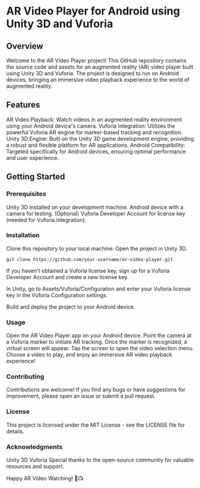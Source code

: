 # AR Video Player for Android using Unity 3D and Vuforia

## Overview
Welcome to the AR Video Player project! This GitHub repository contains the source code and assets for an augmented reality (AR) video player built using Unity 3D and Vuforia. The project is designed to run on Android devices, bringing an immersive video playback experience to the world of augmented reality.

## Features
AR Video Playback: Watch videos in an augmented reality environment using your Android device's camera.
Vuforia Integration: Utilizes the powerful Vuforia AR engine for marker-based tracking and recognition.
Unity 3D Engine: Built on the Unity 3D game development engine, providing a robust and flexible platform for AR applications.
Android Compatibility: Targeted specifically for Android devices, ensuring optimal performance and user experience.

## Getting Started
### Prerequisites
Unity 3D installed on your development machine.
Android device with a camera for testing.
(Optional) Vuforia Developer Account for license key (needed for Vuforia integration).

### Installation
Clone this repository to your local machine:
Open the project in Unity 3D.

```
git clone https://github.com/your-username/ar-video-player.git
```

If you haven't obtained a Vuforia license key, sign up for a Vuforia Developer Account and create a new license key.

In Unity, go to Assets/Vuforia/Configuration and enter your Vuforia license key in the Vuforia Configuration settings.

Build and deploy the project to your Android device.

### Usage
Open the AR Video Player app on your Android device.
Point the camera at a Vuforia marker to initiate AR tracking.
Once the marker is recognized, a virtual screen will appear.
Tap the screen to open the video selection menu.
Choose a video to play, and enjoy an immersive AR video playback experience!

### Contributing
Contributions are welcome! If you find any bugs or have suggestions for improvement, please open an issue or submit a pull request.

### License
This project is licensed under the MIT License - see the LICENSE file for details.

### Acknowledgments
Unity 3D
Vuforia
Special thanks to the open-source community for valuable resources and support.

Happy AR Video Watching! 🚀📺






